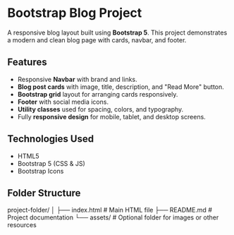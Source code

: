 # Bootstrap Blog Project

A responsive blog layout built using **Bootstrap 5**. This project demonstrates a modern and clean blog page with cards, navbar, and footer.

## Features

- Responsive **Navbar** with brand and links.
- **Blog post cards** with image, title, description, and "Read More" button.
- **Bootstrap grid** layout for arranging cards responsively.
- **Footer** with social media icons.
- **Utility classes** used for spacing, colors, and typography.
- Fully **responsive design** for mobile, tablet, and desktop screens.

## Technologies Used

- HTML5
- Bootstrap 5 (CSS & JS)
- Bootstrap Icons

## Folder Structure
project-folder/ │ ├── index.html       # Main HTML file ├── README.md        # Project documentation └── assets/         # Optional folder for images or other resources
